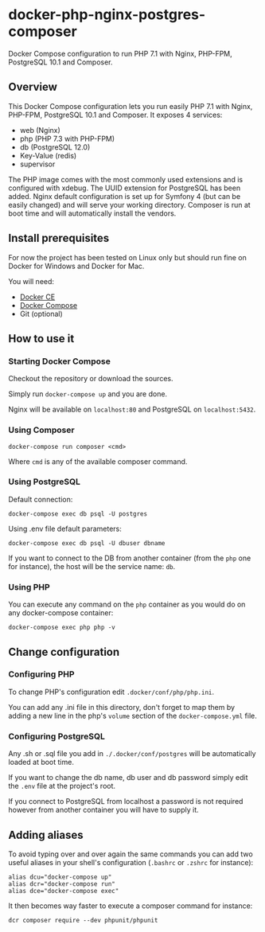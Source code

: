 # docker-php-nginx-postgres-composer
Docker Compose configuration to run PHP 7.1 with Nginx, PHP-FPM, PostgreSQL 10.1 and Composer.

## Overview

This Docker Compose configuration lets you run easily PHP 7.1 with Nginx, PHP-FPM, PostgreSQL 10.1 and Composer.
It exposes 4 services:

* web (Nginx)
* php (PHP 7.3 with PHP-FPM)
* db (PostgreSQL 12.0)
* Key-Value (redis)
* supervisor

The PHP image comes with the most commonly used extensions and is configured with xdebug.
The UUID extension for PostgreSQL has been added.
Nginx default configuration is set up for Symfony 4 (but can be easily changed) and will serve your working directory.
Composer is run at boot time and will automatically install the vendors.

## Install prerequisites

For now the project has been tested on Linux only but should run fine on Docker for Windows and Docker for Mac.

You will need:

* [Docker CE](https://docs.docker.com/engine/installation/)
* [Docker Compose](https://docs.docker.com/compose/install)
* Git (optional)

## How to use it

### Starting Docker Compose

Checkout the repository or download the sources.

Simply run `docker-compose up` and you are done.

Nginx will be available on `localhost:80` and PostgreSQL on `localhost:5432`.

### Using Composer

`docker-compose run composer <cmd>`

Where `cmd` is any of the available composer command.

### Using PostgreSQL

Default connection:

`docker-compose exec db psql -U postgres`

Using .env file default parameters:

`docker-compose exec db psql -U dbuser dbname`

If you want to connect to the DB from another container (from the `php` one for instance), the host will be the service name: `db`.

### Using PHP

You can execute any command on the `php` container as you would do on any docker-compose container:

`docker-compose exec php php -v`

## Change configuration

### Configuring PHP

To change PHP's configuration edit `.docker/conf/php/php.ini`.

You can add any .ini file in this directory, don't forget to map them by adding a new line in the php's `volume` section of the `docker-compose.yml` file.

### Configuring PostgreSQL

Any .sh or .sql file you add in `./.docker/conf/postgres` will be automatically loaded at boot time.

If you want to change the db name, db user and db password simply edit the `.env` file at the project's root.

If you connect to PostgreSQL from localhost a password is not required however from another container you will have to supply it.

## Adding aliases

To avoid typing over and over again the same commands you can add two useful aliases in your shell's configuration (`.bashrc` or `.zshrc` for instance):

```
alias dcu="docker-compose up"
alias dcr="docker-compose run"
alias dce="docker-compose exec"
```

It then becomes way faster to execute a composer command for instance:

`dcr composer require --dev phpunit/phpunit`
